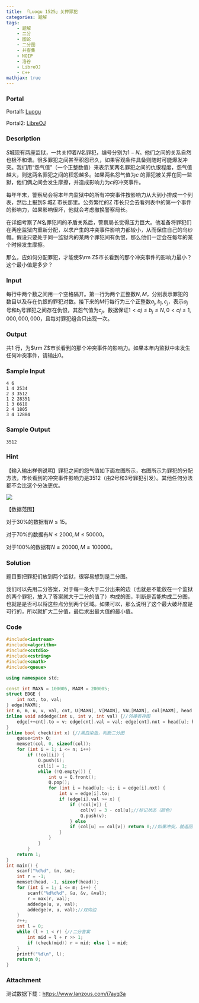 ```yaml
---
title: 「Luogu 1525」关押罪犯
categories: 题解
tags:
    - 题解
    - 二分
    - 图论
    - 二分图
    - 并查集
    - NOIP
    - 洛谷
    - LibreOJ
    - C++
mathjax: true
---
```


### Portal

Portal1: [Luogu](https://www.luogu.com.cn/problem/P1525)

Portal2: [LibreOJ](https://loj.ac/problem/2594)

### Description

$S$城现有两座监狱，一共关押着$N$名罪犯，编号分别为$1 - N$。他们之间的关系自然也极不和谐。很多罪犯之间甚至积怨已久，如果客观条件具备则随时可能爆发冲突。我们用“怨气值”（一个正整数值）来表示某两名罪犯之间的仇恨程度，怨气值越大，则这两名罪犯之间的积怨越多。如果两名怨气值为$c$ 的罪犯被关押在同一监狱，他们俩之间会发生摩擦，并造成影响力为$c$的冲突事件。

每年年末，警察局会将本年内监狱中的所有冲突事件按影响力从大到小排成一个列表，然后上报到S 城Z 市长那里。公务繁忙的Z 市长只会去看列表中的第一个事件的影响力，如果影响很坏，他就会考虑撤换警察局长。

在详细考察了$N$名罪犯间的矛盾关系后，警察局长觉得压力巨大。他准备将罪犯们在两座监狱内重新分配，以求产生的冲突事件影响力都较小，从而保住自己的乌纱帽。假设只要处于同一监狱内的某两个罪犯间有仇恨，那么他们一定会在每年的某个时候发生摩擦。

那么，应如何分配罪犯，才能使$\rm Z$市长看到的那个冲突事件的影响力最小？这个最小值是多少？

### Input

每行中两个数之间用一个空格隔开。第一行为两个正整数$N, M$，分别表示罪犯的数目以及存在仇恨的罪犯对数。接下来的$M$行每行为三个正整数$a_j, b_j, c_j$，表示$a_j$号和$b_j$号罪犯之间存在仇恨，其怨气值为$c_j$。数据保证$1<aj \le b_j \le N ,0 < cj \le 1, 000, 000, 000$，且每对罪犯组合只出现一次。

### Output

共$1$ 行，为$\rm Z$市长看到的那个冲突事件的影响力。如果本年内监狱中未发生任何冲突事件，请输出$0$。

### Sample Input

```
4 6
1 4 2534
2 3 3512
1 2 28351
1 3 6618
2 4 1805
3 4 12884
```

### Sample Output

```
3512
```

### Hint

【输入输出样例说明】罪犯之间的怨气值如下面左图所示，右图所示为罪犯的分配方法，市长看到的冲突事件影响力是$3512$（由$2$号和$3$号罪犯引发）。其他任何分法都不会比这个分法更优。

 ![](https://cdn.luogu.com.cn/upload/pic/298.png) 

【数据范围】  

对于$30\%$的数据有$N \le 15$。

对于$70\%$的数据有$N \le 2000,M \le 50000$。

对于$100\%$的数据有$N \le 20000,M \le 100000$。

### Solution

题目要把罪犯们放到两个监狱，很容易想到是二分图。

我们可以先用二分答案，对于每一条大于二分出来的边（也就是不能放在一个监狱的两个罪犯，放入了答案就大于二分的值了）构成的图，判断是否能构成二分图，也就是是否可以将这些点分到两个区域。如果可以，那么说明了这个最大破坏度是可行的，所以就扩大二分值，最后求出最大值的最小值。

### Code

```cpp
#include<iostream>
#include<algorithm>
#include<cstdio>
#include<cstring>
#include<cmath>
#include<queue>

using namespace std;

const int MAXN = 100005, MAXM = 200005;
struct EDGE {
    int nxt, to, val;
} edge[MAXM];
int n, m, u, v, val, cnt, U[MAXN], V[MAXN], VAL[MAXN], col[MAXM], head[MAXM];
inline void addedge(int u, int v, int val) {//邻接表存图
    edge[++cnt].to = v; edge[cnt].val = val; edge[cnt].nxt = head[u]; head[u] = cnt;
}
inline bool check(int x) {//黑白染色，判断二分图
    queue<int> Q;
    memset(col, 0, sizeof(col));
    for (int i = 1; i <= n; i++)
        if (!col[i]) {
            Q.push(i);
            col[i] = 1;
            while (!Q.empty()) {
                int u = Q.front();
                Q.pop();
                for (int i = head[u]; ~i; i = edge[i].nxt) {
                    int v = edge[i].to;
                    if (edge[i].val >= x) {
                        if (!col[v]) {
                            col[v] = 3 - col[u];//标记状态（颜色）
                            Q.push(v);
                        } else
                        if (col[u] == col[v]) return 0;//如果冲突，就返回不是
                    }
                }
            }
        }
    return 1;
}
int main() {
    scanf("%d%d", &n, &m);
    int r = -1;
    memset(head, -1, sizeof(head));
    for (int i = 1; i <= m; i++) {
        scanf("%d%d%d", &u, &v, &val);
        r = max(r, val);
        addedge(u, v, val);
        addedge(v, u, val);//双向边
    }
    r++;
    int l = 0;
    while (l + 1 < r) {//二分答案
        int mid = l + r >> 1;
        if (check(mid)) r = mid; else l = mid;
    }
    printf("%d\n", l);
    return 0;
}
```

### Attachment

测试数据下载：https://www.lanzous.com/i7ayq3a